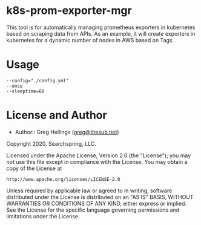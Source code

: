 k8s-prom-exporter-mgr
=====================

This tool is for automatically managing prometheus exporters in kubernetes based on scraping data from APIs.  As an example, it will create exporters in kubernetes for a dynamic number of nodes in AWS based on Tags.

Usage
=====
```
--config="./config.yml"
--once
--sleeptime=60
```

License and Author
==================

* Author:: Greg Hellings (<greg@thesub.net>)


Copyright 2020, Searchspring, LLC.

Licensed under the Apache License, Version 2.0 (the "License");
you may not use this file except in compliance with the License.
You may obtain a copy of the License at

    http://www.apache.org/licenses/LICENSE-2.0

Unless required by applicable law or agreed to in writing, software
distributed under the License is distributed on an "AS IS" BASIS,
WITHOUT WARRANTIES OR CONDITIONS OF ANY KIND, either express or implied.
See the License for the specific language governing permissions and
limitations under the License.
 